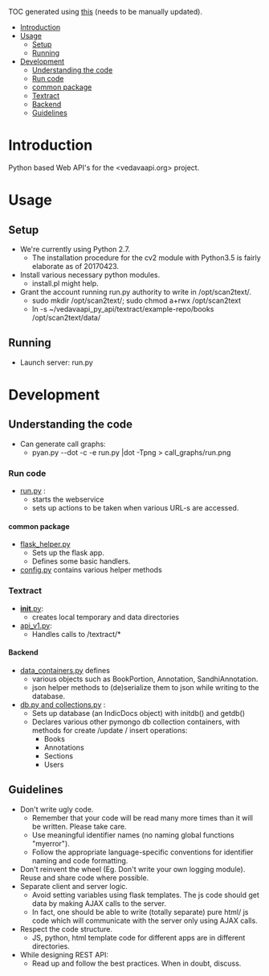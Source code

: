 TOC generated using [this](https://tableofcontents.herokuapp.com/) (needs to be manually updated).
- [Introduction](#introduction)
- [Usage](#usage)
  - [Setup](#setup)
  - [Running](#running)
- [Development](#development)
  - [Understanding the code](#understanding-the-code)
   - [Run code](#run-code)
    - [common package](#common-package)
   - [Textract](#textract)
    - [Backend](#backend)
  - [Guidelines](#guidelines)

# Introduction
Python based Web API's for the <vedavaapi.org> project.  

# Usage
## Setup
* We're currently using Python 2.7.
  * The installation procedure for the cv2 module with Python3.5 is fairly elaborate as of 20170423.
* Install various necessary python modules.
  * install.pl might help.
* Grant the account running run.py authority to write in /opt/scan2text/.
  * sudo mkdir /opt/scan2text/; sudo chmod a+rwx /opt/scan2text
  * ln -s ~/vedavaapi_py_api/textract/example-repo/books /opt/scan2text/data/

## Running
* Launch server: run.py

# Development
## Understanding the code
* Can generate call graphs:
  * pyan.py --dot -c -e run.py |dot -Tpng > call_graphs/run.png

### Run code
* [run.py]() :
  * starts the webservice
  * sets up actions to be taken when various URL-s are accessed.

#### common package
* [flask_helper.py]()
  * Sets up the flask app.
  * Defines some basic handlers.
* [config.py]() contains various helper methods


### Textract
* [__init__.py]():
  * creates local temporary and data directories
* [api_v1.py]():
  * Handles calls to /textract/*


#### Backend
* [data_containers.py]() defines
  * various objects such as BookPortion, Annotation, SandhiAnnotation.
  * json helper methods to (de)serialize them to json while writing to the database.
* [db.py and collections.py]() :
  * Sets up database (an IndicDocs object) with initdb() and getdb()
  * Declares various other pymongo db collection containers, with methods for create /update / insert operations:
    * Books
    * Annotations
    * Sections
    * Users

## Guidelines
* Don't write ugly code.
  * Remember that your code will be read many more times than it will be written. Please take care.
  * Use meaningful identifier names (no naming global functions "myerror").
  * Follow the appropriate language-specific conventions for identifier naming and code formatting.
* Don't reinvent the wheel (Eg. Don't write your own logging module). Reuse and share code where possible.
* Separate client and server logic.
  * Avoid setting variables using flask templates. The js code should get data by making AJAX calls to the server. 
  * In fact, one should be able to write (totally separate) pure html/ js code which will communicate with the server only using AJAX calls.
* Respect the code structure.
  * JS, python, html template code for different apps are in different directories.
* While designing REST API:
  * Read up and follow the best practices. When in doubt, discuss.
  